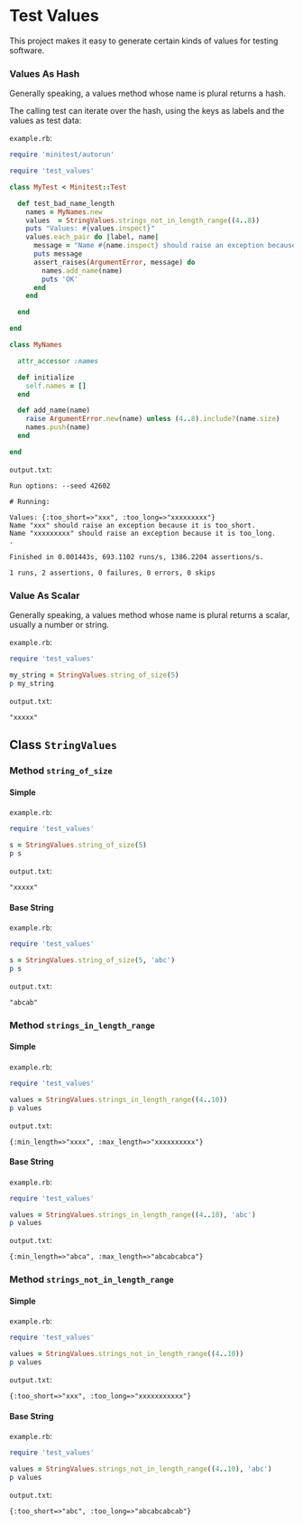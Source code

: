 # Test Values

This project makes it easy to generate certain kinds of values for testing software.

### Values As Hash

Generally speaking, a values method whose name is plural returns a hash.

The calling test can iterate over the hash, using the keys as labels and the values as test data:

```example.rb```:
```ruby
require 'minitest/autorun'

require 'test_values'

class MyTest < Minitest::Test

  def test_bad_name_length
    names = MyNames.new
    values  = StringValues.strings_not_in_length_range((4..8))
    puts "Values: #{values.inspect}"
    values.each_pair do |label, name|
      message = "Name #{name.inspect} should raise an exception because it is #{label}."
      puts message
      assert_raises(ArgumentError, message) do
        names.add_name(name)
        puts 'OK'
      end
    end

  end

end

class MyNames

  attr_accessor :names

  def initialize
    self.names = []
  end

  def add_name(name)
    raise ArgumentError.new(name) unless (4..8).include?(name.size)
    names.push(name)
  end

end
```

```output.txt```:
```
Run options: --seed 42602

# Running:

Values: {:too_short=>"xxx", :too_long=>"xxxxxxxxx"}
Name "xxx" should raise an exception because it is too_short.
Name "xxxxxxxxx" should raise an exception because it is too_long.
.

Finished in 0.001443s, 693.1102 runs/s, 1386.2204 assertions/s.

1 runs, 2 assertions, 0 failures, 0 errors, 0 skips
```

### Value As Scalar

Generally speaking, a values method whose name is plural returns a scalar, usually a number or string.

```example.rb```:
```ruby
require 'test_values'

my_string = StringValues.string_of_size(5)
p my_string
```

```output.txt```:
```
"xxxxx"
```

## Class ```StringValues```

### Method ```string_of_size```

#### Simple

```example.rb```:
```ruby
require 'test_values'

s = StringValues.string_of_size(5)
p s
```

```output.txt```:
```
"xxxxx"
```

#### Base String

```example.rb```:
```ruby
require 'test_values'

s = StringValues.string_of_size(5, 'abc')
p s
```

```output.txt```:
```
"abcab"
```

### Method ```strings_in_length_range```

#### Simple

```example.rb```:
```ruby
require 'test_values'

values = StringValues.strings_in_length_range((4..10))
p values
```

```output.txt```:
```
{:min_length=>"xxxx", :max_length=>"xxxxxxxxxx"}
```

#### Base String

```example.rb```:
```ruby
require 'test_values'

values = StringValues.strings_in_length_range((4..10), 'abc')
p values
```

```output.txt```:
```
{:min_length=>"abca", :max_length=>"abcabcabca"}
```

### Method ```strings_not_in_length_range```

#### Simple

```example.rb```:
```ruby
require 'test_values'

values = StringValues.strings_not_in_length_range((4..10))
p values
```

```output.txt```:
```
{:too_short=>"xxx", :too_long=>"xxxxxxxxxxx"}
```

#### Base String

```example.rb```:
```ruby
require 'test_values'

values = StringValues.strings_not_in_length_range((4..10), 'abc')
p values
```

```output.txt```:
```
{:too_short=>"abc", :too_long=>"abcabcabcab"}
```
